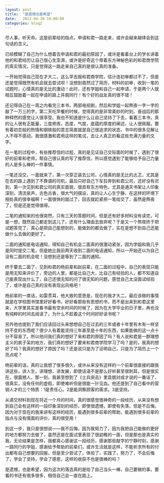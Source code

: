 ```yaml
---
layout: post
title:  "是遗憾也是希望"
date:   2013-04-30 19:00:00
categories: blog2
---
```

  尽人事，听天命。这是前辈给的指点，申请和君一路走来，或许会越来越体会到这句话的含义。 

  已经模糊了自己为什么想着去申请和君的最初原因了，或许是看着台上的学长讲着他的和君经历让自己很心生澎湃，或许是好奇这个带着东方神秘色彩的和君商学院的真实情况，只是觉得这一路走来自己真的是很认真的准备。

  一开始觉得自己现在才大二，这么早去报和君商学院，估计连初审都过不了，但是还是觉得既然有机会就去尝试呗！没想到竟然过了简历，材料的初审，收到一笔的试题时，心情真的是无比的激动！此时，还有学姐和自己一起申请，于是两个人就相互鼓励着一起在申请的路上并肩同行！有个好的战友真的很不错！
       
  还记得自己在一周之内看完三本书，两部电视剧，然后和学姐一起熬夜一字一字的敲了一万三的字，第二天吃早餐的时候，觉得真的是非常美妙的时刻，奋战后的那种释然的感觉让人很享受。我也不知道是什么让自己坚持了下去，看着三本书，真的让人很有正能量，三度修炼，态度，气度，底蕴的厚度的阐述，让人很佩服。要有着初恋般的热情和钢铁般的意志简直就是自己很追求的状态，书中的很多见解让人不得不感动，我很感激和君用这样的笔试，去让人真正的看这些充满力量的文字。
       
  在一笔的过程中，有些推荐信的过程，真的是见证自己交际面的时候了，遇到了很好的前辈和老师，帮自己很认真的写了推荐信，所以感觉遇到了能够给予自己力量的人是多么棒的一件事情。
      
  一笔还没交，一面就来了，第一次穿正装去公司，心情真的是无比的忐忑，尤其是在去的路上遇到了不靠谱的司机，最后只好自己下车狂奔到和君公司，还好没有迟到，第一次见到和君公司的真实面貌，很具有东方特色，尤其是通天书架让人印象深刻，清流泉声，古色古香，很大气的摆设，真的让人心生宁静，在这样的环境下相处真的很幸福啊！一面很快的就过了，回去就赶紧把一笔给交了，虽然是熬夜了，但是还是觉得值得。
       
  二笔的通知来的也很突然，只有三天的答题时间，但是还有好多材料没有读完，可是一想，既然自己都走到这儿了，还有什么理由去放弃呢？于是又一个熬夜终于把试题答完了，真心是把自己能想到的，能做到的都去做了，实在是想不到自己还能做什么去做的更好了。
        
  二面的通知是电话通知，得知自己有机会二面真的很激动紧张，因为学姐和我几乎是同时提交二笔，但是她比我前两天收到二面的电话通知，所以一开始还以为自己没有二面的机会呢！没想到还是等到了二面的通知。
       
  终于要去二面了，见到和君的杨前辈和赵前辈，在二面的过程中，自己的表现只能是用无知来评价了，旁边的人里，都是比自己大，比自己有经验的人，都不知道自己能表现出什么了，自己还很无知的问了很无知的问题，感觉自己太没面试经验了，或许是自己真的没有表现出风格吧！
        
  杨前辈的一席话，如雷贯耳，他大致的意思是，现在的我才大二，最应该做的事情就是在学校图书馆里好好看书，好好看那些有思想的书，而不是出来到和君这里来，大学里其实是看书最有空余时间的时候了，因为在大学毕业的日子里，再也没有纯粹的时间去阅读了，为什么不趁着这个时间好好读书呢？
     
  另外他也提到了我们应该回过头来想想自己在过去的三年或者十年里有木有一样坚持不变的东西呢？很少人有着能坚持三年甚至是十年的东西，如果能做的这一点十分不容易了。所以他问我们真的想好了来和君的原因了吗？有人说和君是一群理想主义的疯子呆的地方，我们真的想好了要来和君商学院学习了吗？是的，我真的想好了吗？我真的想好了原因了吗？还是说只是为了证明自己，只是为了简历上一个亮点呢？
       
  杨前辈的话，真的让我想了很多很久，或许从来没有这样的一个前辈很直接的跟我讲这些，讲人生，讲理想，讲发展，即使话语不是那么好听甚至很刺耳，但是很实在，很震撼人，那一刻，我甚至想到了《士兵突击》里袁朗对成才说的一番话了，很真实，没有任何的虚假，即使难听但是很能一针见血。他还提到了自己看中的营销人才的三个特质：1是责任心。2是能洞察顾客的需求。3是坚持。
  
  从递交材料到现在将近一个月的时间，真的很感觉很神奇的一段经历，从来没有想到自己会有这样的一段印象深刻的经历，即使很遗憾，即使有失落，但是不后悔，因为对于现在的我来讲有这样的经历，能遇到很多前辈的帮助，能遇到很多前辈的指点与没有情面的评价，真的很受用！
       
  到这一步，我只是很想说——我不后悔，因为我努力了，因为我把自己能做的更好的地方都努力去做了，虽然还是在面试里表现了很幼稚的一面，但是那也是真实的我，无论结果是怎样，我都真心感谢这一段经历，感谢那些敲字的宁静时刻，感谢一路同行的学姐，感谢给予帮助的前辈们，或许生活就是这样，不能祈求所有的付出都有自己想要的回报，但是至少尝试了，体验了，实践了，努力了，不会后悔了，学会了坚持，学会了感恩，这样的收获不也是很棒的吗？

  是遗憾，也是希望，因为这次的落选真的是给了自己当头一棒，自己要做的事，要看的书还有很多很多，相信自己会一直在路上。